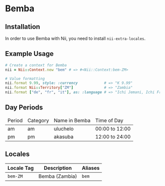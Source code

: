 <!-- This file has been generated. Source: languages/_template.md.erb -->

# Bemba

## Installation

In order to use Bemba with Nii, you need to install `nii-extra-locales`.

## Example Usage

``` ruby
# Create a context for Bemba
nii = Nii::Context.new "bem" # => #<Nii::Context:bem-ZM>

# Value formatting
nii.format 9.99, style: :currency            # => "K 9.99"
nii.format Nii::Territory["ZM"]              # => "Zambia"
nii.format ["de", "fr", "it"], as: :language # => "Ichi Jemani, Ichi Frenchi, Ichi Italiani"
```

## Day Periods


<table>
  <thead>
    <tr>
      <td>Period</td>
      <td>Category</td>
      <td>Name in Bemba</td>
      <td>Time of Day</td>
    </tr>
  </thead>
  <tbody>
    <tr>
      <td>am</td>
      <td>am</td>
      <td>uluchelo</td>
      <td>00:00 to 12:00</td>
    </tr>
    <tr>
      <td>pm</td>
      <td>pm</td>
      <td>akasuba</td>
      <td>12:00 to 24:00</td>
    </tr>
  </tbody>
</table>



## Locales

<table>
  <thead>
    <tr>
      <th>Locale Tag</th>
      <th>Description</th>
      <th>Aliases</th>
    </tr>
  </thead>
  <tbody>
    <tr>
      <td><code>bem-ZM</code></td>
      <td>Bemba (Zambia)</td>
      <td><code>bem</code></td>
    </tr>
  </tbody>
</table>

